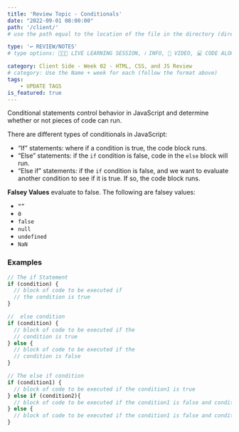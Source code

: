 ```yaml
---
title: 'Review Topic - Conditionals'
date: "2022-09-01 08:00:00"
path: '/client/'
# use the path equal to the location of the file in the directory (directory structure)

type: '↩️ REVIEW/NOTES'
# type options: 👩🏽‍🏫 LIVE LEARNING SESSION, ℹ️ INFO, 🎥 VIDEO, 💻 CODE ALONG, 🥼LAB, ↩️ REVIEW/NOTES, 👥 GROUP LEARNING, 👷🏼‍♂️ GROUP PROJECT, 🧠 ASSESSMENT, 📝 ASSIGNMENT

category: Client Side - Week 02 - HTML, CSS, and JS Review
# category: Use the Name + week for each (follow the format above)
tags: 
    - UPDATE TAGS
is_featured: true
---
```

Conditional statements control behavior in JavaScript and determine whether or not pieces of code can run.

There are different types of conditionals in JavaScript:

- “If” statements: where if a condition is true, the code block runs.
- “Else” statements: if the `if` condition is false, code in the `else` block will run.
- “Else if” statements: if the `if` condition is false, and we want to evaluate another condition to see if it is true. If so, the code block runs.

**Falsey Values** evaluate to false. The following are falsey values:
- `“”`
- `0`
- `false`
- `null`
- `undefined`
- `NaN`

### Examples
```js
// The if Statement
if (condition) {
  // block of code to be executed if 
  // the condition is true
}

//  else condition
if (condition) {
  // block of code to be executed if the 
  // condition is true
} else {
  // block of code to be executed if the 
  // condition is false
}

// The else if condition
if (condition1) {
  // block of code to be executed if the condition1 is true
} else if (condition2){
  // block of code to be executed if the condition1 is false and condition2 is true
} else {
  // block of code to be executed if the condition1 is false and condition2 is false
}
```
